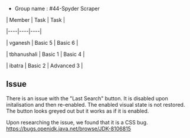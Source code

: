 
* Group name : #44-Spyder Scraper

|  Member | Task | Task |

|----|----|----|

| vganesh | Basic 5 | Basic 6 |

| tbhanushali | Basic 1 | Basic 4 |

| ibatra | Basic 2 | Advanced 3 |

 ## Issue
There is an issue with the "Last Search" button. It is disabled upon initalisation and then re-enabled. The enabled visual state is not restored. The button looks greyed out but it works as if it is enabled.

Upon researching the issue, we found that it is a CSS bug. 
https://bugs.openjdk.java.net/browse/JDK-8106815
